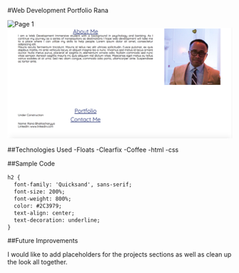 #Web Development Portfolio
Rana

![Page 1](page1.png)
![Page 2](page2.png)

##Technologies Used
-Floats
-Clearfix
-Coffee
-html
-css

##Sample Code
```
h2 {
  font-family: 'Quicksand', sans-serif;
  font-size: 200%;
  font-weight: 800%;
  color: #2C3979;
  text-align: center;
  text-decoration: underline;
}
```
##Future Improvements

I would like to add placeholders for the projects sections as well as clean up the look all together.




